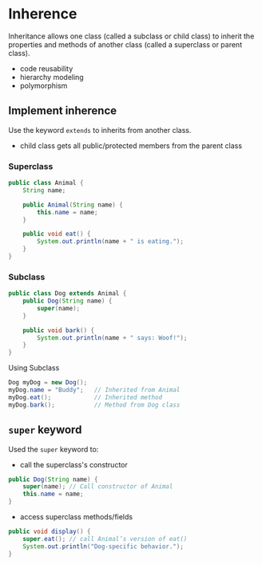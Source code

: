 # Inherence

Inheritance allows one class (called a subclass or child class) to inherit the properties and methods of another class (called a superclass or parent class).

- code reusability
- hierarchy modeling
- polymorphism

## Implement inherence

Use the keyword `extends` to inherits from another class.

- child class gets all public/protected members from the parent class

### Superclass

```java
public class Animal {
    String name;

    public Animal(String name) {
        this.name = name;
    }

    public void eat() {
        System.out.println(name + " is eating.");
    }
}
```

### Subclass

```java
public class Dog extends Animal {
    public Dog(String name) {
        super(name);
    }

    public void bark() {
        System.out.println(name + " says: Woof!");
    }
}
```

Using Subclass

```java
Dog myDog = new Dog();
myDog.name = "Buddy";   // Inherited from Animal
myDog.eat();            // Inherited method
myDog.bark();           // Method from Dog class
```

## `super` keyword

Used the `super` keyword to:

- call the superclass's constructor

```java
public Dog(String name) {
    super(name); // Call constructor of Animal
    this.name = name;
}
```

- access superclass methods/fields

```java
public void display() {
    super.eat(); // call Animal’s version of eat()
    System.out.println("Dog-specific behavior.");
}
```
